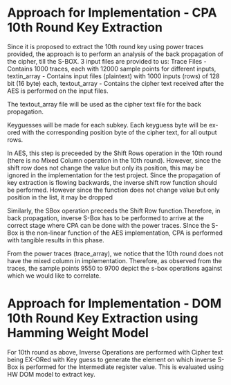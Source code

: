 # Approach for Implementation - CPA 10th Round Key Extraction
Since it is proposed to extract the 10th round key using power traces provided, the approach is to perform an analysis of the back propagation of the cipher, till the S-BOX. 3 input files are provided to us: Trace Files - Contains 1000 traces, each with 12000 sample points for different inputs, textin_array - Contains input files (plaintext) with 1000 inputs (rows) of 128 bit (16 byte) each, textout_array - Contains the cipher text received after the AES is performed on the input files.

The textout_array file will be used as the cipher text file for the back propagation.

Keyguesses will be made for each subkey. Each keyguess byte will be ex-ored with the corresponding position byte of the cipher text, for all output rows. 

In AES, this step is preceeded by the Shift Rows operation in the 10th round (there is no Mixed Column operation in the 10th round). However, since the shift row does not change the value but only its position, this may be ignored in the implementation for the test project. Since the propagation of key extraction is flowing backwards, the inverse shift row function should be performed. However since the function does not change value but only position in the list, it may be dropped

Similarly, the SBox operation preceeds the Shift Row function.Therefore, in back propagation, inverse S-Box has to be performed to arrive at the correct stage where CPA can be done with the power traces. SInce the S-Box is the non-linear function of the AES implementation, CPA is performed with tangible results in this phase.

From the power traces (trace_array), we notice that the 10th round does not have the mixed column in implementation. Therefore, as observed from the traces, the sample points 9550 to 9700 depict the s-box operations against which we would like to correlate.

# Approach for Implementation - DOM 10th Round Key Extraction using Hamming Weight Model
For 10th round as above, Inverse Operations are performed with Cipher text being EX-ORed with Key guess to generate the element on which inverse S-Box is performed for the Intermediate register value. This is evaluated using HW DOM model to extract key.

